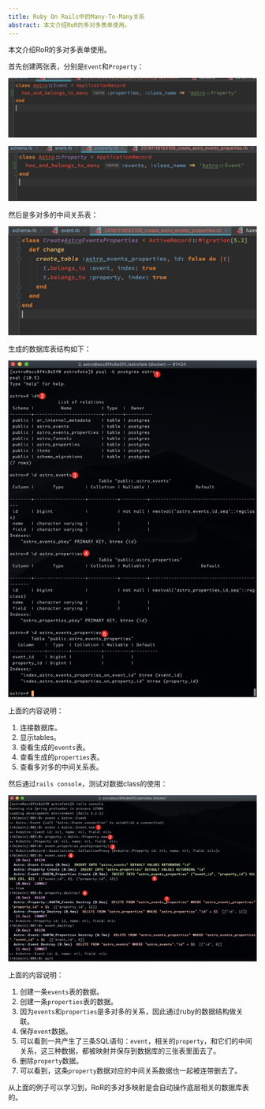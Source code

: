 ```yaml
---
title: Ruby On Rails中的Many-To-Many关系
abstract: 本文介绍RoR的多对多表单使用。
---
```




本文介绍RoR的多对多表单使用。

首先创建两张表，分别是`Event`和`Property`：

![](https://raw.githubusercontent.com/liweinan/blogpicbackup/master/data/10161542589505_.pic.jpg)

![](https://raw.githubusercontent.com/liweinan/blogpicbackup/master/data/10171542589513_.pic.jpg)

然后是多对多的中间关系表：

![](https://raw.githubusercontent.com/liweinan/blogpicbackup/master/data/10151542589486_.pic.jpg)

生成的数据库表结构如下：

![](https://raw.githubusercontent.com/liweinan/blogpicbackup/master/data/10181542589628_.pic_hd.jpg)

上面的内容说明：

1. 连接数据库。
2. 显示tables。
3. 查看生成的`events`表。
4. 查看生成的`properties`表。
5. 查看多对多的中间关系表。

然后通过`rails console`，测试对数据class的使用：

![](https://raw.githubusercontent.com/liweinan/blogpicbackup/master/data/10141542589171_.pic_hd.jpg)

上面的内容说明：

1. 创建一条`events`表的数据。
2. 创建一条`properties`表的数据。
3. 因为`events`和`properties`是多对多的关系，因此通过ruby的数据结构做关联。
4. 保存`event`数据。
5. 可以看到一共产生了三条SQL语句：`event`，相关的`property`，和它们的中间关系，这三种数据，都被映射并保存到数据库的三张表里面去了。
6. 删除`property`数据。
7. 可以看到，这条`property`数据对应的中间关系数据也一起被连带删去了。

从上面的例子可以学习到，RoR的多对多映射是会自动操作底层相关的数据库表的。
